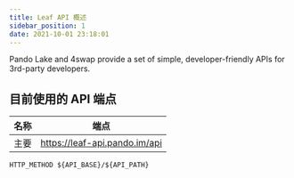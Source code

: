 ```yaml
---
title: Leaf API 概述
sidebar_position: 1
date: 2021-10-01 23:18:01
---
```


Pando Lake and 4swap provide a set of simple, developer-friendly APIs for 3rd-party developers.

## 目前使用的 API 端点

| 名称 | 端点                            |
| -- | ----------------------------- |
| 主要 | https://leaf-api.pando.im/api |

```
HTTP_METHOD ${API_BASE}/${API_PATH}
```

